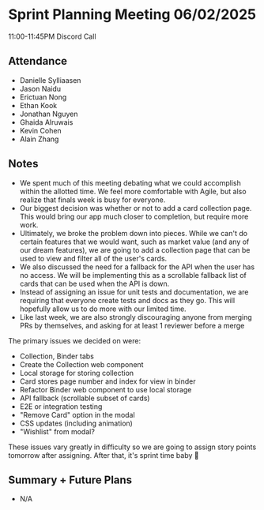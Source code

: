 # Sprint Planning Meeting 06/02/2025
11:00-11:45PM Discord Call

## Attendance 
- Danielle Sylliaasen
- Jason Naidu
- Erictuan Nong
- Ethan Kook
- Jonathan Nguyen
- Ghaida Alruwais
- Kevin Cohen
- Alain Zhang

## Notes
- We spent much of this meeting debating what we could accomplish within the allotted time. We feel more comfortable with Agile, but also realize that finals week is busy for everyone.
- Our biggest decision was whether or not to add a card collection page. This would bring our app much closer to completion, but require more work.
- Ultimately, we broke the problem down into pieces. While we can't do certain features that we would want, such as market value (and any of our dream features), we are going to add a collection page that can be used to view and filter all of the user's cards.
- We also discussed the need for a fallback for the API when the user has no access. We will be implementing this as a scrollable fallback list of cards that can be used when the API is down.
- Instead of assigning an issue for unit tests and documentation, we are requiring that everyone create tests and docs as they go. This will hopefully allow us to do more with our limited time.
- Like last week, we are also strongly discouraging anyone from merging PRs by themselves, and asking for at least 1 reviewer before a merge

The primary issues we decided on were:
- Collection, Binder tabs
- Create the Collection web component
- Local storage for storing collection
- Card stores page number and index for view in binder
- Refactor Binder web component to use local storage
- API fallback (scrollable subset of cards)
- E2E or integration testing
- "Remove Card" option in the modal
- CSS updates (including animation)
- "Wishlist" from modal?

These issues vary greatly in difficulty so we are going to assign story points tomorrow after assigning. After that, it's sprint time baby 💨

## Summary + Future Plans
- N/A
